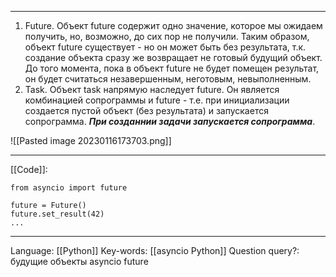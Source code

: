 ___
1. Future. Объект future содержит одно значение, которое мы ожидаем получить, но, возможно, до сих пор не получили. Таким образом, объект future существует - но он может быть без результата, т.к. создание объекта сразу же возвращает не готовый будущий объект. До того момента, пока в объект future не будет помещен результат, он будет считаться незавершенным, неготовым, невыполненным. 
2. Task. Объект task напрямую наследует future. Он является комбинацией сопрограммы и future - т.е. при инициализации создается пустой объект (без результата) и запускается сопрограмма. ***При созданнии задачи запускается сопрограмма***.

![[Pasted image 20230116173703.png]]
___
[[Code]]:
```
from asyncio import future

future = Future()
future.set_result(42)
...
```
___
Language: [[Python]]
Key-words:  [[asyncio Python]]
Question query?: будущие объекты asyncio future